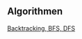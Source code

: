 ## Algorithmen

[Backtracking, BFS, DFS](https://nbviewer.org/github/ktheu/InfoKurs/blob/gh-pages/algorithmen/backtrackingBfsDfs.ipynb)

<!-- [Rekursion](https://nbviewer.org/github/ktheu/InfoKurs/blob/gh-pages/Rekursion/rekursion.ipynb)

[Backtracking](https://nbviewer.org/github/ktheu/AlgorithmenAG/blob/master/algorithmen/backtracking/backtracking.ipynb)

[Dynamische Programmierung](https://nbviewer.org/github/ktheu/AlgorithmenAG/blob/master/algorithmen/dp/dp.ipynb)

[Search](https://nbviewer.org/github/ktheu/KursNotebooks/blob/master/340_Search.ipynb)

[Maze](https://nbviewer.org/github/ktheu/KursNotebooks/blob/master/342_maze.ipynb)

[Graphen](https://nbviewer.org/github/ktheu/KursNotebooks/blob/master/360_Graphen.ipynb)

[TSP](https://nbviewer.org/github/ktheu/AlgorithmenAG/blob/master/algorithmen/TSP.ipynb)

[Rucksack](https://nbviewer.org/github/ktheu/KursNotebooks/blob/master/375_Rucksack.ipynb) -->
